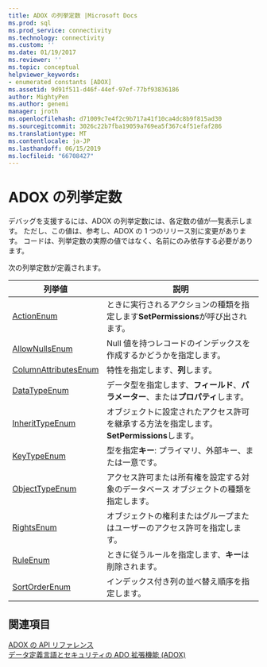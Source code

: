 ```yaml
---
title: ADOX の列挙定数 |Microsoft Docs
ms.prod: sql
ms.prod_service: connectivity
ms.technology: connectivity
ms.custom: ''
ms.date: 01/19/2017
ms.reviewer: ''
ms.topic: conceptual
helpviewer_keywords:
- enumerated constants [ADOX]
ms.assetid: 9d91f511-d46f-44ef-97ef-77bf93836186
author: MightyPen
ms.author: genemi
manager: jroth
ms.openlocfilehash: d71009c7e4f2c9b717a41f10ca4dc8b9f815ad30
ms.sourcegitcommit: 3026c22b7fba19059a769ea5f367c4f51efaf286
ms.translationtype: MT
ms.contentlocale: ja-JP
ms.lasthandoff: 06/15/2019
ms.locfileid: "66708427"
---
```

# <a name="adox-enumerated-constants"></a>ADOX の列挙定数
デバッグを支援するには、ADOX の列挙定数には、各定数の値が一覧表示します。 ただし、この値は、参考し、ADOX の 1 つのリリース別に変更があります。 コードは、列挙定数の実際の値ではなく、名前にのみ依存する必要があります。  
  
 次の列挙定数が定義されます。  
  
|列挙値|説明|  
|-----------------|-----------------|  
|[ActionEnum](../../../ado/reference/adox-api/actionenum.md)|ときに実行されるアクションの種類を指定します**SetPermissions**が呼び出されます。|  
|[AllowNullsEnum](../../../ado/reference/adox-api/allownullsenum.md)|Null 値を持つレコードのインデックスを作成するかどうかを指定します。|  
|[ColumnAttributesEnum](../../../ado/reference/adox-api/columnattributesenum.md)|特性を指定します、**列**します。|  
|[DataTypeEnum](../../../ado/reference/ado-api/datatypeenum.md)|データ型を指定します、**フィールド**、**パラメーター**、または**プロパティ**します。|  
|[InheritTypeEnum](../../../ado/reference/adox-api/inherittypeenum.md)|オブジェクトに設定されたアクセス許可を継承する方法を指定します。 **SetPermissions**します。|  
|[KeyTypeEnum](../../../ado/reference/adox-api/keytypeenum.md)|型を指定**キー**: プライマリ、外部キー、または一意です。|  
|[ObjectTypeEnum](../../../ado/reference/adox-api/objecttypeenum.md)|アクセス許可または所有権を設定する対象のデータベース オブジェクトの種類を指定します。|  
|[RightsEnum](../../../ado/reference/adox-api/rightsenum.md)|オブジェクトの権利またはグループまたはユーザーのアクセス許可を指定します。|  
|[RuleEnum](../../../ado/reference/adox-api/ruleenum.md)|ときに従うルールを指定します、**キー**は削除されます。|  
|[SortOrderEnum](../../../ado/reference/adox-api/sortorderenum.md)|インデックス付き列の並べ替え順序を指定します。|  
  
## <a name="see-also"></a>関連項目  
 [ADOX の API リファレンス](../../../ado/reference/adox-api/adox-api-reference.md)   
 [データ定義言語とセキュリティの ADO 拡張機能 (ADOX)](../../../ado/guide/extensions/ado-extensions-for-data-definition-language-and-security-adox.md)
